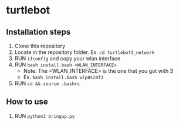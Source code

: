 # turtlebot

## Installation steps
1. Clone this repository
2. Locate in the repository folder. Ex. ```cd turtlebot3_network```
3. RUN ```ifconfig``` and copy your wlan interface
3. RUN ```bash install.bash <WLAN_INTERFACE>``` 
   - Note: The <WLAN_INTERFACE> is the one that you got with 3
   - Ex. ```bash install.bash wlp0s20f3```
4. RUN ```cd && source .bashrc```

## How to use
1. RUN ```python3 bringup.py```